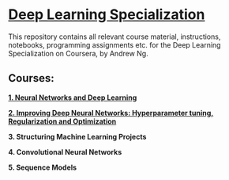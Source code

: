 # [Deep Learning Specialization](https://www.coursera.org/specializations/deep-learning)

This repository contains all relevant course material, instructions, notebooks, programming assignments etc. for the Deep Learning Specialization on Coursera, by Andrew Ng.

## Courses:

[**1. Neural Networks and Deep Learning**](https://github.com/AmitBaroi/Coursera-Deep-Learning-Specialization/tree/master/Course%201%20-%20Neural%20Networks%20and%20Deep%20Learning)

[**2. Improving Deep Neural Networks: Hyperparameter tuning, Regularization and Optimization**](https://github.com/AmitBaroi/Coursera-Deep-Learning-Specialization/tree/master/Course%202%20-%20Improving%20Deep%20Neural%20Networks)

**3. Structuring Machine Learning Projects**

**4. Convolutional Neural Networks**

**5. Sequence Models**
